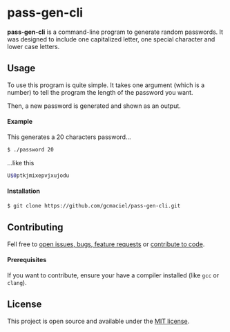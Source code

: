 # pass-gen-cli

**pass-gen-cli** is a command-line program to generate random passwords. It was designed to include one capitalized letter, one special character and lower case letters.

## Usage

To use this program is quite simple. It takes one argument (which is a number) to tell the program the length of the password you want.

Then, a new password is generated and shown as an output.

#### Example

This generates a 20 characters password...
```bash
$ ./password 20
```
...like this
```bash
U$0ptkjmixepvjxujodu
```

#### Installation

```bash
$ git clone https://github.com/gcmaciel/pass-gen-cli.git
```

## Contributing

Fell free to [open issues, bugs, feature requests](https://github.com/gcmaciel/pass-gen-cli/issues) or [contribute to code](https://github.com/gcmaciel/pass-gen-cli/pulls).

#### Prerequisites

If you want to contribute, ensure your have a compiler installed (like `gcc` or `clang`).

## License

This project is open source and available under the [MIT license](LICENSE).
